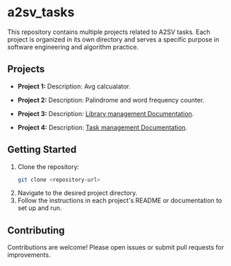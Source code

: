 # a2sv_tasks

This repository contains multiple projects related to A2SV tasks. Each project is organized in its own directory and serves a specific purpose in software engineering and algorithm practice.

## Projects

- **Project 1:**
  Description: Avg calcualator.

- **Project 2:**
  Description: Palindrome and word frequency counter.

- **Project 3:**
  Description: [Library management Documentation](library_management/docs/documentation.md).
- **Project 4:**
  Description: [Task management Documentation](task_manager/docs/documentation.md).

## Getting Started

1. Clone the repository:
   ```bash
   git clone <repository-url>
   ```
2. Navigate to the desired project directory.
3. Follow the instructions in each project's README or documentation to set up and run.

## Contributing

Contributions are welcome! Please open issues or submit pull requests for improvements.
